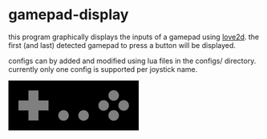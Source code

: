 # gamepad-display

this program graphically displays the inputs of a gamepad using
[love2d](https://love2d.org/). the first (and last) detected gamepad to press a
button will be displayed.

configs can by added and modified using lua files in the configs/ directory.
currently only one config is supported per joystick name.

![screenshot](screenshot.png?raw=true)
